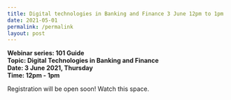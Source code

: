 ```yaml
---
title: Digital technologies in Banking and Finance 3 June 12pm to 1pm
date: 2021-05-01
permalink: /permalink
layout: post
---
```









**Webinar series: 101 Guide </br>
Topic: Digital Technologies in Banking and Finance</br> 
Date: 3 June 2021, Thursday</br>
Time: 12pm - 1pm**

Registration will be open soon! Watch this space. 